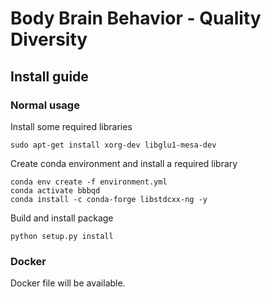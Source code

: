 # Body Brain Behavior - Quality Diversity

## Install guide

### Normal usage
Install some required libraries
```
sudo apt-get install xorg-dev libglu1-mesa-dev
```
Create conda environment and install a required library
```
conda env create -f environment.yml
conda activate bbbqd
conda install -c conda-forge libstdcxx-ng -y
```
Build and install package
```
python setup.py install
```


### Docker
Docker file will be available.
